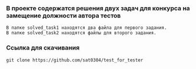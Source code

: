 ### В проекте содержатся решения двух задач для конкурса на замещение должности автора тестов
```
В папке solved_task1 находятся два файла для первого задания.
В папке solved_task2 находятся файлы для второго задания.
```

### Ссылка для скачивания
```
git clone https://github.com/sat0304/test_for_tester
```
